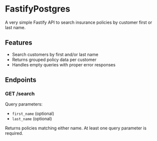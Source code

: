 # FastifyPostgres

A very simple Fastify API to search insurance policies by customer first or last name.

## Features

- Search customers by first and/or last name
- Returns grouped policy data per customer
- Handles empty queries with proper error responses

## Endpoints

### GET /search

Query parameters:
- `first_name` (optional)
- `last_name` (optional)

Returns policies matching either name. At least one query parameter is required.